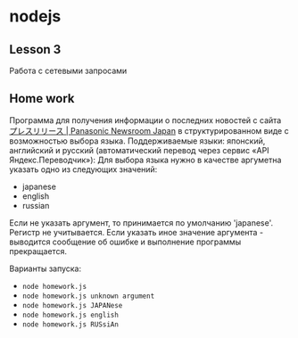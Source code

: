 # nodejs 

##  Lesson 3

Работа с сетевыми запросами

##  Home work

Программа для получения информации о последних новостей с сайта [プレスリリース | Panasonic Newsroom Japan](http://news.panasonic.com/jp/press/) в структурированном виде с возможностью выбора языка.
Поддерживаемые языки: японский, английский и русский (автоматический перевод через сервис «API Яндекс.Переводчик»):
Для выбора языка нужно в качестве аргуметна указать одно из следующих значений:

- japanese
- english
- russian

Если не указать аргумент, то принимается по умолчанию 'japanese'. Регистр не учитывается.
Если указать иное значение аргумента - выводится сообщение об ошибке и выполнение программы прекращается.

Варианты запуска:

- `node homework.js`
- `node homework.js unknown argument`
- `node homework.js JAPANese`
- `node homework.js english`
- `node homework.js RUSsiAn`